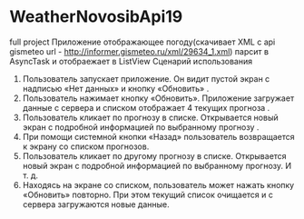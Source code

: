 # WeatherNovosibApi19
full project
Приложение отображающее погоду(скачивает XML с api gismeteo
url - http://informer.gismeteo.ru/xml/29634_1.xml) парсит в AsyncTask и отобраежает в ListView
Сценарий использования
1. Пользователь запускает приложение. Он видит пустой экран с надписью «Нет
данных» и кнопку «Обновить» .
2. Пользователь нажимает кнопку «Обновить». Приложение загружает данные с сервера
и списком отображает 4 текущих прогноза .
3. Пользователь кликает по прогнозу в списке. Открывается новый экран с подробной
информацией по выбранному прогнозу .
4. При помощи системной кнопки «Назад» пользователь возвращается к экрану со
списком прогнозов.
5. Пользователь кликает по другому прогнозу в списке. Открывается новый экран с
подробной информацией по выбранному прогнозу. И т. д.
6. Находясь на экране со списком, пользователь может нажать кнопку «Обновить»
повторно. При этом текущий список очищается и с сервера загружаются новые
данные.
